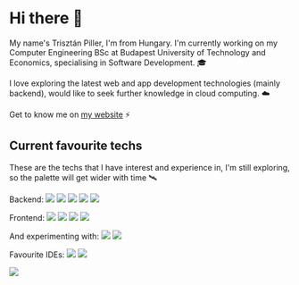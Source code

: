 # Hi there 👋

My name's Trisztán Piller, I'm from Hungary. I'm currently working on my Computer Engineering BSc at Budapest University of Technology and Economics, specialising in Software Development. 🎓

I love exploring the latest web and app development technologies (mainly backend), would like to seek further knowledge in cloud computing. ☁️

Get to know me on [my website](https://triszt4n.xyz/) ⚡

## Current favourite techs

These are the techs that I have interest and experience in, I'm still exploring, so the palette will get wider with time 🛰️

Backend: ![](https://img.shields.io/badge/TypeScript-007ACC?style=for-the-badge&logo=typescript&logoColor=white) ![](https://img.shields.io/badge/Node.js-339933?style=for-the-badge&logo=nodedotjs&logoColor=white) ![](https://img.shields.io/badge/Kotlin-0095D5?&style=for-the-badge&logo=kotlin&logoColor=white) ![](https://img.shields.io/badge/Rails-CC342D?style=for-the-badge&logo=ruby&logoColor=white) ![](https://img.shields.io/badge/.NET-512BD4?style=for-the-badge&logo=dotnet&logoColor=white) 

Frontend: ![](https://img.shields.io/badge/Gatsby-663399?style=for-the-badge&logo=gatsby&logoColor=white) ![](https://img.shields.io/badge/React-20232A?style=for-the-badge&logo=react&logoColor=61DAFB) ![](https://img.shields.io/badge/Chakra--UI-319795?style=for-the-badge&logo=chakra-ui&logoColor=white) ![](https://img.shields.io/badge/Tailwind_CSS-38B2AC?style=for-the-badge&logo=tailwind-css&logoColor=white)

And experimenting with: ![](https://img.shields.io/badge/Docker-2CA5E0?style=for-the-badge&logo=docker&logoColor=white) ![](https://img.shields.io/badge/next.js-000000?style=for-the-badge&logo=nextdotjs&logoColor=white)

Favourite IDEs: ![](https://img.shields.io/badge/Visual_Studio_Code-0078D4?style=for-the-badge&logo=visual%20studio%20code&logoColor=white) ![](https://img.shields.io/badge/IntelliJ_IDEA-000000.svg?style=for-the-badge&logo=intellij-idea&logoColor=white)

![](https://github-readme-stats.vercel.app/api?username=triszt4n)
